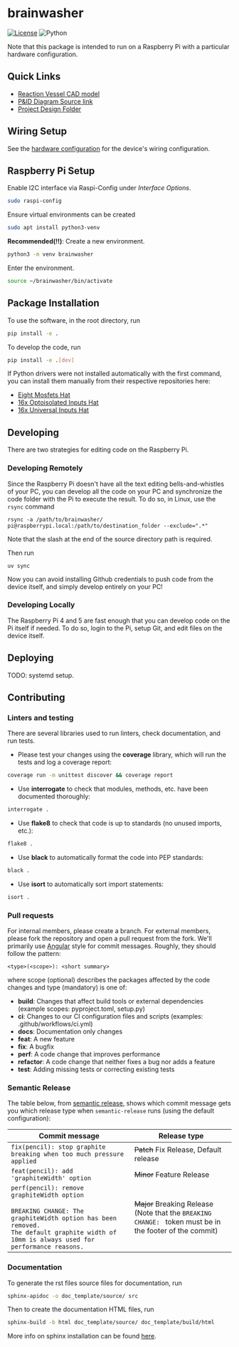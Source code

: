 # brainwasher

[![License](https://img.shields.io/badge/license-MIT-brightgreen)](LICENSE)
![Python](https://img.shields.io/badge/python->=3.7-blue?logo=python)

Note that this package is intended to run on a Raspberry Pi with a particular hardware configuration.

## Quick Links
* [Reaction Vessel CAD model](https://cad.onshape.com/documents/f1bf5f3ce34b965e5212d1ac/w/45b1dd7d9365ece513829b77/e/7736ee8ab9b2b1e217084778)
* [P&ID Diagram Source link](https://alleninstitute.sharepoint.com/:u:/s/Instrumentation/ERyxjmhmVwZOke5AnwQ4NG0Bue9zIMbGMNcaT-wdS2hT9w?e=ZHAdRq)
* [Project Design Folder](https://alleninstitute.sharepoint.com/:f:/s/Instrumentation/Emw6bMGQgo5Pgin2Gb3EXEcBvJux_NXnwFN3A5khlz1pbA?e=NgBTAY)

## Wiring Setup
See the [hardware configuration](https://github.com/AllenNeuralDynamics/brainwasher/blob/main/bin/proof_of_concept_config.yaml) for the device's wiring configuration.


## Raspberry Pi Setup
Enable I2C interface via Raspi-Config under *Interface Options*.
````bash
sudo raspi-config
````

Ensure virtual environments can be created
````bash
sudo apt install python3-venv
````
**Recommended(!!)**: Create a new environment.
````bash
python3 -m venv brainwasher
````
Enter the environment.
````bash
source ~/brainwasher/bin/activate
````

## Package Installation
To use the software, in the root directory, run
```bash
pip install -e .
```

To develop the code, run
```bash
pip install -e .[dev]
```

If Python drivers were not installed automatically with the first command, you can install them manually from their respective repositories here:
* [Eight Mosfets Hat](https://github.com/SequentMicrosystems/8mosind-rpi/tree/main/python)
* [16x Optoisolated Inputs Hat](https://github.com/SequentMicrosystems/16inpind-rpi/blob/main/python/README.md)
* [16x Universal Inputs Hat](https://github.com/SequentMicrosystems/16univin-rpi/blob/main/python/README.md)


## Developing
There are two strategies for editing code on the Raspberry Pi.

### Developing Remotely
Since the Raspberry Pi doesn't have all the text editing bells-and-whistles of your PC, you can develop all the code on your PC and synchronize the code folder with the Pi to execute the result.
To do so, in Linux, use the `rsync` command

```
rsync -a /path/to/brainwasher/ pi@raspberrypi.local:/path/to/destination_folder --exclude=".*"
```

Note that the slash at the end of the source directory path is required.

Then run
```
uv sync
```

Now you can avoid installing Github credentials to push code from the device itself, and simply develop entirely on your PC!

### Developing Locally

The Raspberry Pi 4 and 5 are fast enough that you can develop code on the Pi itself if needed.
To do so, login to the Pi, setup Git, and edit files on the device itself.


## Deploying

TODO: systemd setup.


## Contributing

### Linters and testing

There are several libraries used to run linters, check documentation, and run tests.

- Please test your changes using the **coverage** library, which will run the tests and log a coverage report:

```bash
coverage run -m unittest discover && coverage report
```

- Use **interrogate** to check that modules, methods, etc. have been documented thoroughly:

```bash
interrogate .
```

- Use **flake8** to check that code is up to standards (no unused imports, etc.):
```bash
flake8 .
```

- Use **black** to automatically format the code into PEP standards:
```bash
black .
```

- Use **isort** to automatically sort import statements:
```bash
isort .
```

### Pull requests

For internal members, please create a branch. For external members, please fork the repository and open a pull request from the fork. We'll primarily use [Angular](https://github.com/angular/angular/blob/main/CONTRIBUTING.md#commit) style for commit messages. Roughly, they should follow the pattern:
```text
<type>(<scope>): <short summary>
```

where scope (optional) describes the packages affected by the code changes and type (mandatory) is one of:

- **build**: Changes that affect build tools or external dependencies (example scopes: pyproject.toml, setup.py)
- **ci**: Changes to our CI configuration files and scripts (examples: .github/workflows/ci.yml)
- **docs**: Documentation only changes
- **feat**: A new feature
- **fix**: A bugfix
- **perf**: A code change that improves performance
- **refactor**: A code change that neither fixes a bug nor adds a feature
- **test**: Adding missing tests or correcting existing tests

### Semantic Release

The table below, from [semantic release](https://github.com/semantic-release/semantic-release), shows which commit message gets you which release type when `semantic-release` runs (using the default configuration):

| Commit message                                                                                                                                                                                   | Release type                                                                                                    |
| ------------------------------------------------------------------------------------------------------------------------------------------------------------------------------------------------ | --------------------------------------------------------------------------------------------------------------- |
| `fix(pencil): stop graphite breaking when too much pressure applied`                                                                                                                             | ~~Patch~~ Fix Release, Default release                                                                          |
| `feat(pencil): add 'graphiteWidth' option`                                                                                                                                                       | ~~Minor~~ Feature Release                                                                                       |
| `perf(pencil): remove graphiteWidth option`<br><br>`BREAKING CHANGE: The graphiteWidth option has been removed.`<br>`The default graphite width of 10mm is always used for performance reasons.` | ~~Major~~ Breaking Release <br /> (Note that the `BREAKING CHANGE: ` token must be in the footer of the commit) |

### Documentation
To generate the rst files source files for documentation, run
```bash
sphinx-apidoc -o doc_template/source/ src 
```
Then to create the documentation HTML files, run
```bash
sphinx-build -b html doc_template/source/ doc_template/build/html
```
More info on sphinx installation can be found [here](https://www.sphinx-doc.org/en/master/usage/installation.html).
